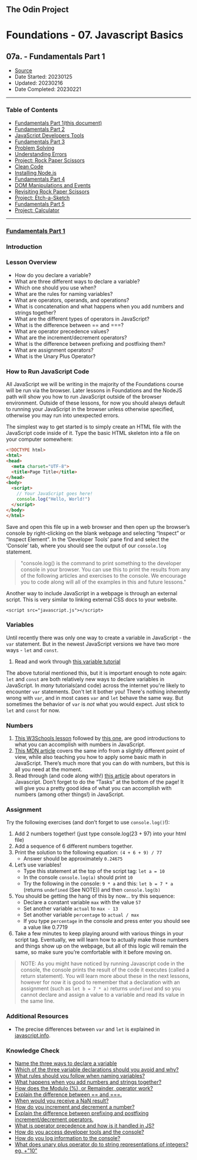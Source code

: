 ## The Odin Project

# Foundations - 07. Javascript Basics
## 07a. - Fundamentals Part 1

  - [Source](https://www.theodinproject.com/paths/foundations/courses/foundations)
  - Date Started: 20230125
  - Updated: 20230216
  - Date Completed: 20230221
---

### Table of Contents

  - [Fundamentals Part 1(this document)](07a_fundamentals_pt1.md)
  - [Fundamentals Part 2](07b_fundamentals_pt2.md)
  - [JavaScript Developers Tools](07c_javascript_developers_tools.md)
  - [Fundamentals Part 3](07d_fundamentals_pt3.md)
  - [Problem Solving](07e_problem_solving.md)
  - [Understanding Errors](07f_understanding_errors.md)
  - [Project: Rock Paper Scissors](07g_Project_Rock_Paper_Scissors.md)
  - [Clean Code](07h_clean_code.md)
  - [Installing Node.js](07i_installing_nodejs.md)
  - [Fundamentals Part 4](07j_fundamentals_pt4.md)
  - [DOM Manipulations and Events](07k_dom_manipulation_and_events.md)
  - [Revisiting Rock Paper Scissors](07l_revisiting_rock_paper_scissors.md)
  - [Project: Etch-a-Sketch](07m_Project_Etch-a-Sketch.md)
  - [Fundamentals Part 5](07n_fundamentals_pt5.md)
  - [Project: Calculator](07o_Project_Calculator.md)

---
### [Fundamentals Part 1](https://www.theodinproject.com/lessons/foundations-fundamentals-part-1)

### Introduction
### Lesson Overview

  - How do you declare a variable?
  - What are three different ways to declare a variable?
  - Which one should you use when?
  - What are the rules for naming variables?
  - What are operators, operands, and operations?
  - What is concatenation and what happens when you add numbers and strings together?
  - What are the different types of operators in JavaScript?
  - What is the difference between == and ===?
  - What are operator precedence values?
  - What are the increment/decrement operators?
  - What is the difference between prefixing and postfixing them?
  - What are assignment operators?
  - What is the Unary Plus Operator?
  
### How to Run JavaScript Code

All JavaScript we will be writing in the majority of the Foundations course will be run via the browser. Later lessons in Foundations and the NodeJS path will show you how to run JavaScript outside of the browser environment. Outside of these lessons, for now you should always default to running your JavaScript in the browser unless otherwise specified, otherwise you may run into unexpected errors.

The simplest way to get started is to simply create an HTML file with the JavaScript code inside of it. Type the basic HTML skeleton into a file on your computer somewhere:

```html
<!DOCTYPE html>
<html>
<head>
  <meta charset="UTF-8">
  <title>Page Title</title>
</head>
<body>
  <script>
    // Your JavaScript goes here!
    console.log("Hello, World!")
  </script>
</body>
</html>
```

Save and open this file up in a web browser and then open up the browser’s console by right-clicking on the blank webpage and selecting “Inspect” or “Inspect Element”. In the ‘Developer Tools’ pane find and select the ‘Console’ tab, where you should see the output of our `console.log` statement.

>"console.log() is the command to print something to the developer console in
your browser. You can use this to print the results from any of the following
articles and exercises to the console. We encourage you to code along will all
of the examples in this and future lessons."

Another way to include JavaScript in a webpage is through an external script.
This is very similar to linking external CSS docs to your website.

`<script src="javascript.js"></script>`

### Variables

Until recently there was only one way to create a variable in JavaScript -
the `var` statement. But in the newest JavaScript versions we have two more
ways - `let` and `const`.

1. Read and work through [this variable tutorial](http://javascript.info/variables)

The above tutorial mentioned this, but it is important enough to note again:
`let` and `const` are both relatively new ways to declare variables in JavaScript.
In *many* tutorials(and code) across the internet you're likely to encounter
`var` statements. Don't let it bother you! There's nothing inherently wrong
with `var`, and in most cases `var` and `let` behave the same way. But sometimes
the behavior of `var` is *not* what you would expect. Just stick to `let` and
`const` for now.

### Numbers

1. [This W3Schools lesson](https://www.w3schools.com/js/js_arithmetic.asp) followed by [this one](https://www.w3schools.com/js/js_numbers.asp), are good introductions to what you can accomplish with numbers in JavaScript.
2. [This MDN article](https://developer.mozilla.org/en-US/docs/Learn/JavaScript/First_steps/Math) covers the same info from a slightly different point of view, while also teaching you how to apply some basic math in JavaScript. There’s much more that you can do with numbers, but this is all you need at the moment.
3. Read through (and code along with!) [this article](http://javascript.info/operators) about operators in Javascript. Don’t forget to do the “Tasks” at the bottom of the page! It will give you a pretty good idea of what you can accomplish with numbers (among other things!) in JavaScript.



### Assignment

Try the following exercises (and don’t forget to use `console.log()`!):

1. Add 2 numbers together! (just type console.log(23 + 97) into your html file)
2. Add a sequence of 6 different numbers together.
3. Print the solution to the following equation: `(4 + 6 + 9) / 77`
    - Answer should be approximately `0.24675`
4. Let’s use variables!
    - Type this statement at the top of the script tag: `let a = 10`
    - In the console `console.log(a)` should print `10`
    - Try the following in the console: `9 * a`
      and this: `let b = 7 * a` (returns `undefined` (See NOTE)) and then `console.log(b)`
5. You should be getting the hang of this by now… try this sequence:
    - Declare a constant variable `max` with the value `57`
    - Set another variable `actual` to `max - 13`
    - Set another variable `percentage` to `actual / max`
    - If you type `percentage` in the console and press enter you should see a value like 0.7719
6. Take a few minutes to keep playing around with various things in your script tag. Eventually, we will learn how to actually make those numbers and things show up on the webpage, but all of this logic will remain the same, so make sure you’re comfortable with it before moving on.

>NOTE: As you might have noticed by running Javascript code in the console, the console prints the result of the code it executes (called a return statement). You will learn more about these in the next lessons, however for now it is good to remember that a declaration with an assignment (such as `let b = 7 * a)` returns `undefined` and so you cannot declare and assign a value to a variable and read its value in the same line.
  
### Additional Resources

  - The precise differences between `var` and `let` is explained in [javascript.info]().

### Knowledge Check

  - [Name the three ways to declare a variable]()
  - [Which of the three variable declarations should you avoid and why?]()
  - [What rules should you follow when naming variables?](https://javascript.info/variables#variable-naming)
  - [What happens when you add numbers and strings together?](https://javascript.info/operators#string-concatenation-with-binary)
  - [How does the Modulo (%), or Remainder, operator work?](https://javascript.info/operators#remainder)
  - [Explain the difference between == and ===.](https://www.w3schools.com/js/js_numbers.asp)
  - [When would you receive a NaN result?](https://www.w3schools.com/js/js_numbers.asp)
  - [How do you increment and decrement a number?](https://javascript.info/operators#increment-decrement)
  - [Explain the difference between prefixing and postfixing increment/decrement operators.](https://javascript.info/operators#increment-decrement)
  - [What is operator precedence and how is it handled in JS?](https://javascript.info/operators#operator-precedence)
  - [How do you access developer tools and the console?]()
  - [How do you log information to the console?]()
  - [What does unary plus operator do to string representations of integers? eg. +”10”](https://javascript.info/operators#numeric-conversion-unary)




